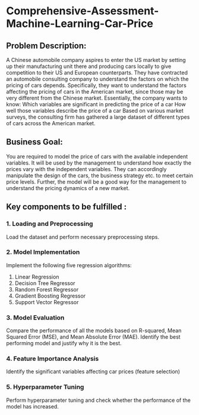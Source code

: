 # Comprehensive-Assessment-Machine-Learning-Car-Price

## Problem Description:

A Chinese automobile company aspires to enter the US market by setting up their manufacturing unit there and producing cars locally to give competition to their US and European counterparts. They have contracted an automobile consulting company to understand the factors on which the pricing of cars depends. Specifically, they want to understand the factors affecting the pricing of cars in the American market, since those may be very different from the Chinese market. Essentially, the company wants to know:
Which variables are significant in predicting the price of a car
How well those variables describe the price of a car
Based on various market surveys, the consulting firm has gathered a large dataset of different types of cars across the American market.

## Business Goal:

You are required to model the price of cars with the available independent variables. It will be used by the management to understand how exactly the prices vary with the independent variables. They can accordingly manipulate the design of the cars, the business strategy etc. to meet certain price levels. Further, the model will be a good way for the management to
understand the pricing dynamics of a new market.

## Key components to be fulfilled :

### 1. Loading and Preprocessing
 Load the dataset and perform necessary preprocessing steps.
   
### 2. Model Implementation
 Implement the following five regression algorithms:
1) Linear Regression
2) Decision Tree Regressor
3) Random Forest Regressor
4) Gradient Boosting Regressor
5) Support Vector Regressor

### 3. Model Evaluation
Compare the performance of all the models based on R-squared, Mean Squared Error (MSE), and Mean Absolute Error (MAE).
Identify the best performing model and justify why it is the best.


### 4. Feature Importance Analysis
Identify the significant variables affecting car prices (feature selection)


### 5. Hyperparameter Tuning
Perform hyperparameter tuning and check whether the performance of the model has increased.

